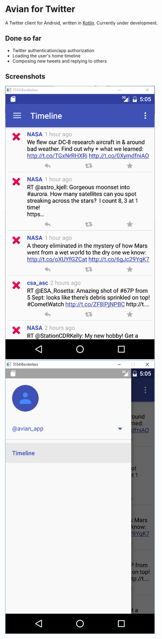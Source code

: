 Avian for Twitter
=================

A Twitter client for Android, written in [Kotlin](http://kotlinlang.org). Currently under development.

Done so far
-----------

* Twitter authentication/app authorization
* Loading the user's home timeline
* Composing new tweets and replying to others

Screenshots
-----------

![](screenshots/timeline.png)
![](screenshots/drawer.png)